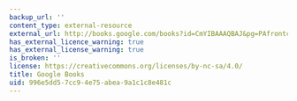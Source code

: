 ```yaml
---
backup_url: ''
content_type: external-resource
external_url: http://books.google.com/books?id=CmYIBAAAQBAJ&pg=PAfrontcover\
has_external_licence_warning: true
has_external_license_warning: true
is_broken: ''
license: https://creativecommons.org/licenses/by-nc-sa/4.0/
title: Google Books
uid: 996e5dd5-7cc9-4e75-abea-9a1c1c8e481c
---
```

